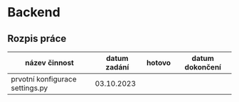 # Backend

## Rozpis práce
| název činnost                      | datum zadání | hotovo | datum dokončení |
|------------------------------------|--------------|--------|-----------------|
| prvotní konfigurace settings.py    | 03.10.2023   |